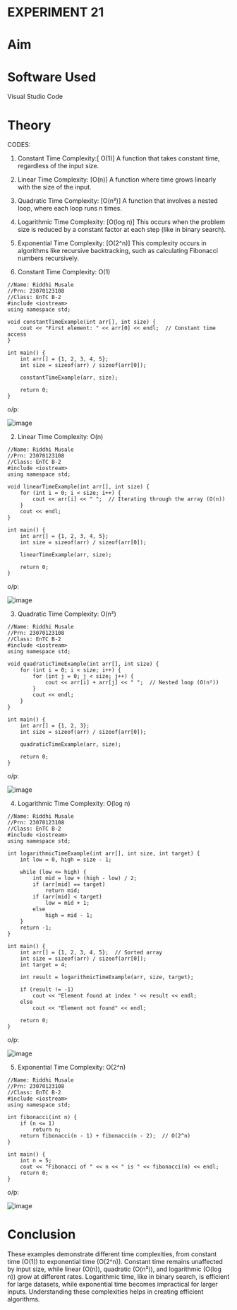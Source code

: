 # EXPERIMENT 21
# Aim
# Software Used
Visual Studio Code
# Theory

CODES:
1. Constant Time Complexity:[ O(1)]
A function that takes constant time, regardless of the input size.

2. Linear Time Complexity: [O(n)]
A function where time grows linearly with the size of the input.

3. Quadratic Time Complexity: [O(n²)]
A function that involves a nested loop, where each loop runs n times.

4. Logarithmic Time Complexity: [O(log n)]
This occurs when the problem size is reduced by a constant factor at each step (like in binary search).

5. Exponential Time Complexity: [O(2^n)]
This complexity occurs in algorithms like recursive backtracking, such as calculating Fibonacci numbers recursively.


1. Constant Time Complexity: O(1)

```
//Name: Riddhi Musale
//Prn: 23070123108
//Class: EnTC B-2
#include <iostream>
using namespace std;

void constantTimeExample(int arr[], int size) {
    cout << "First element: " << arr[0] << endl;  // Constant time access
}

int main() {
    int arr[] = {1, 2, 3, 4, 5};
    int size = sizeof(arr) / sizeof(arr[0]);
    
    constantTimeExample(arr, size);
    
    return 0;
}
```
o/p:

![image](https://github.com/user-attachments/assets/0ca343ee-d4fe-48c5-860c-34cc2eea9296)

2. Linear Time Complexity: O(n)
```
//Name: Riddhi Musale
//Prn: 23070123108
//Class: EnTC B-2
#include <iostream>
using namespace std;

void linearTimeExample(int arr[], int size) {
    for (int i = 0; i < size; i++) {
        cout << arr[i] << " ";  // Iterating through the array (O(n))
    }
    cout << endl;
}

int main() {
    int arr[] = {1, 2, 3, 4, 5};
    int size = sizeof(arr) / sizeof(arr[0]);
    
    linearTimeExample(arr, size);
    
    return 0;
}
```
o/p:

![image](https://github.com/user-attachments/assets/18e57b8f-3ef5-4670-bb8d-b6887798b656)

3. Quadratic Time Complexity: O(n²)
```
//Name: Riddhi Musale
//Prn: 23070123108
//Class: EnTC B-2
#include <iostream>
using namespace std;

void quadraticTimeExample(int arr[], int size) {
    for (int i = 0; i < size; i++) {
        for (int j = 0; j < size; j++) {
            cout << arr[i] + arr[j] << " ";  // Nested loop (O(n²))
        }
        cout << endl;
    }
}

int main() {
    int arr[] = {1, 2, 3};
    int size = sizeof(arr) / sizeof(arr[0]);
    
    quadraticTimeExample(arr, size);
    
    return 0;
}
```
o/p:

![image](https://github.com/user-attachments/assets/a84058d9-6256-4bcb-ba0b-70f827152320)

4. Logarithmic Time Complexity: O(log n)
```
//Name: Riddhi Musale
//Prn: 23070123108
//Class: EnTC B-2
#include <iostream>
using namespace std;

int logarithmicTimeExample(int arr[], int size, int target) {
    int low = 0, high = size - 1;
    
    while (low <= high) {
        int mid = low + (high - low) / 2;
        if (arr[mid] == target)
            return mid;
        if (arr[mid] < target)
            low = mid + 1;
        else
            high = mid - 1;
    }
    return -1;
}

int main() {
    int arr[] = {1, 2, 3, 4, 5};  // Sorted array
    int size = sizeof(arr) / sizeof(arr[0]);
    int target = 4;
    
    int result = logarithmicTimeExample(arr, size, target);
    
    if (result != -1)
        cout << "Element found at index " << result << endl;
    else
        cout << "Element not found" << endl;
    
    return 0;
}
```
o/p:

![image](https://github.com/user-attachments/assets/cc2d7cbe-455a-466e-a97e-d932c3cfcbf7)


5. Exponential Time Complexity: O(2^n)
```
//Name: Riddhi Musale
//Prn: 23070123108
//Class: EnTC B-2
#include <iostream>
using namespace std;

int fibonacci(int n) {
    if (n <= 1)
        return n;
    return fibonacci(n - 1) + fibonacci(n - 2);  // O(2^n)
}

int main() {
    int n = 5;
    cout << "Fibonacci of " << n << " is " << fibonacci(n) << endl;
    return 0;
}
```
o/p:

![image](https://github.com/user-attachments/assets/94400a9e-fcd1-4df8-9c47-44f839baa8c6)

# Conclusion
These examples demonstrate different time complexities, from constant time (O(1)) to exponential time (O(2^n)). Constant time remains unaffected by input size, while linear (O(n)), quadratic (O(n²)), and logarithmic (O(log n)) grow at different rates. Logarithmic time, like in binary search, is efficient for large datasets, while exponential time becomes impractical for larger inputs. Understanding these complexities helps in creating efficient algorithms.


